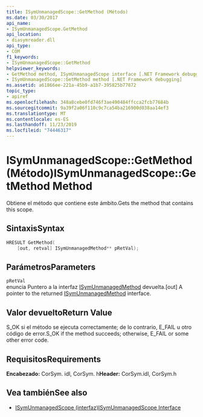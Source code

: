 ```yaml
---
title: ISymUnmanagedScope::GetMethod (Método)
ms.date: 03/30/2017
api_name:
- ISymUnmanagedScope.GetMethod
api_location:
- diasymreader.dll
api_type:
- COM
f1_keywords:
- ISymUnmanagedScope::GetMethod
helpviewer_keywords:
- GetMethod method, ISymUnmanagedScope interface [.NET Framework debugging]
- ISymUnmanagedScope::GetMethod method [.NET Framework debugging]
ms.assetid: a61866ee-221a-45b9-a1b7-395825b77872
topic_type:
- apiref
ms.openlocfilehash: 348a8cebe0fd746f3ae490484ffcca2fcb77684b
ms.sourcegitcommit: 9a39f2a06f110c9c7ca54ba216900d038aa14ef3
ms.translationtype: MT
ms.contentlocale: es-ES
ms.lasthandoff: 11/23/2019
ms.locfileid: "74446317"
---
```

# <a name="isymunmanagedscopegetmethod-method"></a><span data-ttu-id="726f4-102">ISymUnmanagedScope::GetMethod (Método)</span><span class="sxs-lookup"><span data-stu-id="726f4-102">ISymUnmanagedScope::GetMethod Method</span></span>
<span data-ttu-id="726f4-103">Obtiene el método que contiene este ámbito.</span><span class="sxs-lookup"><span data-stu-id="726f4-103">Gets the method that contains this scope.</span></span>  
  
## <a name="syntax"></a><span data-ttu-id="726f4-104">Sintaxis</span><span class="sxs-lookup"><span data-stu-id="726f4-104">Syntax</span></span>  
  
```cpp  
HRESULT GetMethod(  
    [out, retval] ISymUnmanagedMethod** pRetVal);  
```  
  
## <a name="parameters"></a><span data-ttu-id="726f4-105">Parámetros</span><span class="sxs-lookup"><span data-stu-id="726f4-105">Parameters</span></span>  
 `pRetVal`  
 <span data-ttu-id="726f4-106">enuncia Puntero a la interfaz [ISymUnmanagedMethod](../../../../docs/framework/unmanaged-api/diagnostics/isymunmanagedmethod-interface.md) devuelta.</span><span class="sxs-lookup"><span data-stu-id="726f4-106">[out] A pointer to the returned [ISymUnmanagedMethod](../../../../docs/framework/unmanaged-api/diagnostics/isymunmanagedmethod-interface.md) interface.</span></span>  
  
## <a name="return-value"></a><span data-ttu-id="726f4-107">Valor devuelto</span><span class="sxs-lookup"><span data-stu-id="726f4-107">Return Value</span></span>  
 <span data-ttu-id="726f4-108">S_OK si el método se ejecuta correctamente; de lo contrario, E_FAIL u otro código de error.</span><span class="sxs-lookup"><span data-stu-id="726f4-108">S_OK if the method succeeds; otherwise, E_FAIL or some other error code.</span></span>  
  
## <a name="requirements"></a><span data-ttu-id="726f4-109">Requisitos</span><span class="sxs-lookup"><span data-stu-id="726f4-109">Requirements</span></span>  
 <span data-ttu-id="726f4-110">**Encabezado:** CorSym. idl, CorSym. h</span><span class="sxs-lookup"><span data-stu-id="726f4-110">**Header:** CorSym.idl, CorSym.h</span></span>  
  
## <a name="see-also"></a><span data-ttu-id="726f4-111">Vea también</span><span class="sxs-lookup"><span data-stu-id="726f4-111">See also</span></span>

- [<span data-ttu-id="726f4-112">ISymUnmanagedScope (interfaz)</span><span class="sxs-lookup"><span data-stu-id="726f4-112">ISymUnmanagedScope Interface</span></span>](../../../../docs/framework/unmanaged-api/diagnostics/isymunmanagedscope-interface.md)
